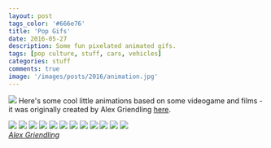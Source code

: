 ```yaml
---
layout: post
tags_color: '#666e76'
title: 'Pop Gifs'
date: 2016-05-27
description: Some fun pixelated animated gifs.
tags: [pop culture, stuff, cars, vehicles]
categories: stuff
comments: true
image: '/images/posts/2016/animation.jpg'
---
```

<script data-cfasync="false" type='text/javascript' src='//pl16227699.profitablegatecpm.com/89/08/8d/89088df83b3387bd619feb101237ac53.js'></script>
![](/images/posts/2016/animation.jpg)
Here's some cool little animations based on some videogame and films - it was originally created by Alex Griendling [here](https://dribbble.com/alexgriendling).

<div class="gallery-box">
  <div class="gallery">
  	<img src="/images/posts/2016/animation-1.gif" loading="lazy">
  	<img src="/images/posts/2016/animation-2.gif" loading="lazy">
  	<img src="/images/posts/2016/animation-3.gif" loading="lazy">
  	<img src="/images/posts/2016/animation-4.gif" loading="lazy">
  	<img src="/images/posts/2016/animation-5.gif" loading="lazy">
  	<img src="/images/posts/2016/animation-6.gif" loading="lazy">
  	<img src="/images/posts/2016/animation-7.gif" loading="lazy">
  	<img src="/images/posts/2016/animation-8.gif" loading="lazy">
  	<img src="/images/posts/2016/animation-9.gif" loading="lazy">
  	<img src="/images/posts/2016/animation-10.gif" loading="lazy">
  	<img src="/images/posts/2016/animation-11.gif" loading="lazy">
  	<img src="/images/posts/2016/animation-12.gif" loading="lazy">
  </div>
  <em><a href="https://dribbble.com/alexgriendling" target="_blank">Alex Griendling</a></em>
  <script async="async" data-cfasync="false" src="//pl16227749.profitablegatecpm.com/a971dc3bdf349ced803ffc02aadb0749/invoke.js"></script>
  <div id="container-a971dc3bdf349ced803ffc02aadb0749"></div>
</div>
